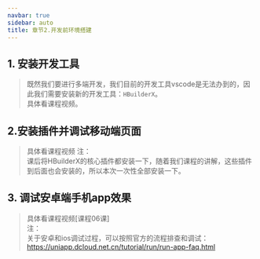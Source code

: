 ```yaml
---
navbar: true
sidebar: auto
title: 章节2.开发前环境搭建
---
```


## 1. 安装开发工具
> 既然我们要进行多端开发，我们目前的开发工具vscode是无法办到的，因此我们需要安装新的开发工具：`HBuilderX`。<br/>
> 具体看课程视频。

## 2.安装插件并调试移动端页面
> 具体看课程视频
注：<br/>
> 课后将HBuilderX的核心插件都安装一下，随着我们课程的讲解，这些插件到后面也会安装的，所以本次一次性全部安装一下。

## 3. 调试安卓端手机app效果
> 具体看课程视频[课程06课]<br/>
注：<br/>
关于安卓和ios调试过程，可以按照官方的流程排查和调试：<https://uniapp.dcloud.net.cn/tutorial/run/run-app-faq.html>